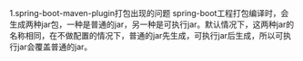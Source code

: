 1.spring-boot-maven-plugin打包出现的问题
spring-boot工程打包编译时，会生成两种jar包，一种是普通的jar，另一种是可执行jar。默认情况下，这两种jar的名称相同，在不做配置的情况下，普通的jar先生成，可执行jar后生成，所以可执行jar会覆盖普通的jar。